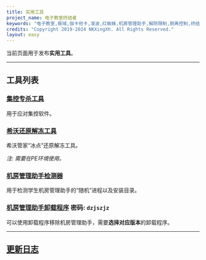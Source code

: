 ```yaml
---
title: 实用工具
project_name: 电子教室终结者
keywords: "电子教室,极域,伽卡他卡,凌波,红蜘蛛,机房管理助手,解除限制,脱离控制,终结者,脱控,破解"
credits: "Copyright 2019-2024 NKXingXh. All Rights Reserved."
layout: easy
---
```


当前页面用于发布**实用工具**。

* * *

## 工具列表

### [集控专杀工具](https://lanzoux.com/iWum40sz58ob)

用于应对集控软件。

### [希沃还原解冻工具](https://lanzoux.com/i1Bn10t0n02f)

希沃管家“冰点”还原解冻工具。

*注: 需要在PE环境使用。*

### [机房管理助手检测器](https://lanzoux.com/icHXg0hsgcva)

用于检测学生机房管理助手的“随机”进程以及安装目录。

### [机房管理助手卸载程序](https://lanzoux.com/b08uwfvli) 密码: `dzjszjz`

可以使用卸载程序移除机房管理助手，需要**选择对应版本**的卸载程序。

* * *

## [更新日志](./changes.md)
